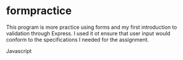 # formpractice

This program is more practice using forms and my first introduction to validation through Express. I used it ot ensure that user input would conform to the specifications I needed for the assignment.

Javascript
